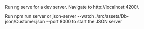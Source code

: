 Run ng serve for a dev server. Navigate to http://localhost:4200/.

Run npm run server or json-server --watch ./src/assets/Db-json/Customer.json --port 8000 to start the JSON server
